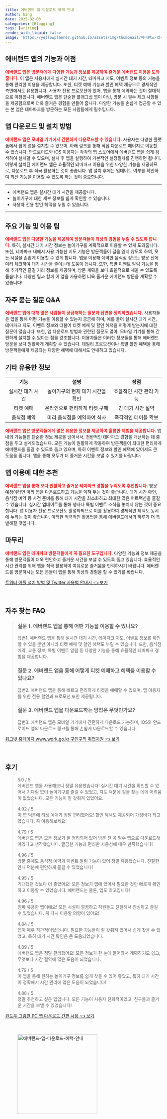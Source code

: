 ```yaml
---
title: 에버랜드 앱 다운로드 혜택 안내
author: bing
date: 2025-02-03
categories: [Blogging]
tags: [writing]
render_with_liquid: false
image: 'https://yellowplanner.github.io/assets/img/thumbnail/에버랜드-앱-다운로드-혜택-안내.webp'
---
```



<h2 id='에버랜드_앱의_기능과_이점'>에버랜드 앱의 기능과 이점</h2>

<p><b><span style="color: #ee2323;">에버랜드 앱은 방문객에게 다양한 기능과 정보를 제공하여 즐거운 에버랜드 이용을 도와줍니다.</span></b> 이 앱은 사용자에게 실시간 대기 시간, 테마파크 지도, 이벤트 정보 등의 기능을 통해 편리한 이용을 제공합니다. 또한, 티켓 예매 기능과 할인 혜택 제공으로 경제적인 측면에서도 유용합니다. 사용자 전용 프로모션이 있어, 앱을 통해 예약하는 것이 절대적으로 이점입니다. 에버랜드 앱은 단순한 플래그십 앱이 아닌, 방문 시 필수 체크 사항들을 제공함으로써 더욱 즐거운 경험을 만들어 줍니다. 다양한 기능을 손쉽게 접근할 수 있는 본 앱은 테마파크를 방문하는 모든 사람들에게 필수입니다.</p>

<h2 id='앱_다운로드_및_설치_방법'>앱 다운로드 및 설치 방법</h2>

<p><b><span style="color: #ee2323;">에버랜드 앱은 모바일 기기에서 간편하게 다운로드할 수 있습니다.</span></b> 사용자는 다양한 플랫폼에서 쉽게 앱을 설치할 수 있으며, 아래 링크를 통해 직접 다운로드 페이지로 이동할 수 있습니다. 안드로이드와 iOS 이용자는 각각의 앱 스토어에서 에버랜드 앱을 쉽게 검색하여 설치할 수 있으며, 설치 후 앱을 실행하여 기본적인 설정절차를 진행하면 됩니다. 이렇게 설치된 에버랜드 앱은 효율적인 테마파크 이용을 위한 다양한 기능을 제공하므로, 다운로드 후 적극 활용하는 것이 좋습니다. 앱 설치 후에는 업데이트 여부를 확인하여 최신 기능을 이용할 수 있도록 하는 것이 중요합니다.</p>

<hr />

<ul>
    <li>에버랜드 앱은 실시간 대기 시간을 제공합니다.</li>
    <li>놀이기구에 대한 세부 정보를 쉽게 확인할 수 있습니다.</li>
    <li>사용자 전용 할인 혜택을 누릴 수 있습니다.</li>
</ul>

<hr />

<h2 id='주요_기능_및_이용_팁'>주요 기능 및 이용 팁</h2>

<p><b><span style="color: #ee2323;">에버랜드 앱은 다양한 기능을 제공하여 방문객들이 최상의 경험을 누릴 수 있도록 합니다.</span></b> 특히, 실시간 대기 시간 정보는 놀이기구를 계획적으로 이용할 수 있게 도와줍니다. 또한, 테마파크 내에서 사용 가능한 지도 기능은 방문객들이 길을 잃지 않도록 하여, 모든 시설을 손쉽게 이용할 수 있게 합니다. 앱을 이용해 예약한 음식점 정보는 방문 전에 미리 체크하여 대기 시간을 줄이는데 도움이 됩니다. 또한, 특별 이벤트 알림 기능을 통해 추가적인 즐길 거리 정보를 제공하며, 방문 계획을 보다 효율적으로 세울 수 있도록 돕습니다. 다양한 팁과 함께 이 앱을 사용하면 더욱 즐거운 에버랜드 방문을 계획할 수 있습니다!</p>

<h2 id='자주_묻는_질문_Q&A'>자주 묻는 질문 Q&A</h2>

<p><b><span style="color: #ee2323;">에버랜드 앱에 대해 많은 사람들이 궁금해하는 질문과 답변을 정리하였습니다.</span></b> 사용자들은 앱을 통해 어떤 기능을 이용할 수 있는지 궁금해 하며, 예를 들어 실시간 대기 시간, 테마파크 지도, 이벤트 정보와 더불어 티켓 예매 및 할인 혜택을 어떻게 받는지에 대한 질문이 많습니다. 또한, 앱 다운로드 방법과 관련된 질문도 많아, 모바일 기기를 통해 간편하게 설치할 수 있다는 점을 강조합니다. 이용자들은 이러한 정보들을 통해 에버랜드 방문을 보다 원활하게 계획할 수 있습니다. 데일리 프로모션이나 특별 할인 혜택을 통해 방문객들에게 제공되는 다양한 혜택에 대해서도 안내하고 있습니다.</p>

<h2 id='기타_유용한_정보'>기타 유용한 정보</h2>

<table>
    <tr>
        <td style="text-align: center; height: 17px;"><b>기능</b></td>
        <td style="text-align: center; height: 17px;"><b>설명</b></td>
        <td style="text-align: center; height: 17px;"><b>장점</b></td>
    </tr>
    <tr>
        <td style="text-align: center; height: 17px;">실시간 대기 시간</td>
        <td style="text-align: center; height: 17px;">놀이기구의 현재 대기 시간을 확인</td>
        <td style="text-align: center; height: 17px;">효율적인 시간 관리 가능</td>
    </tr>
    <tr>
        <td style="text-align: center; height: 17px;">티켓 예매</td>
        <td style="text-align: center; height: 17px;">온라인으로 편리하게 티켓 구매</td>
        <td style="text-align: center; height: 17px;">긴 대기 시간 절약</td>
    </tr>
    <tr>
        <td style="text-align: center; height: 17px;">음식점 예약</td>
        <td style="text-align: center; height: 17px;">미리 음식점을 예약하여 식사</td>
        <td style="text-align: center; height: 17px;">즉각적인 테이블 확보</td>
    </tr>
</table>

<p><b><span style="color: #ee2323;">에버랜드 앱은 방문객들에게 많은 유용한 정보를 제공하여 훌륭한 체험을 제공합니다.</span></b> 앱 내의 기능들은 단순한 정보 제공을 넘어서서, 전반적인 테마파크 경험을 개선하는 데 중점을 두고 설계되었습니다. 모든 기능이 원활하게 작동하여 방문객들이 최대한 편리하게 에버랜드를 즐길 수 있도록 돕고 있으며, 특히 이벤트 정보와 할인 혜택에 있어서도 큰 도움을 줍니다. 앱을 통해 모두가 더 즐거운 시간을 보낼 수 있기를 바랍니다.</p>

<h2 id='앱_이용에_대한_추천'>앱 이용에 대한 추천</h2>

<p><b><span style="color: #ee2323;">에버랜드 앱을 통해 보다 원활하고 즐거운 테마파크 경험을 누리도록 추천합니다.</span></b> 방문 예정이라면 미리 앱을 다운로드하고 기능을 익혀 두는 것이 좋습니다. 대기 시간 확인, 음식점 예약 등 사전 준비를 통해 대기 시간을 최소화하고 최대한 많은 어트랙션을 즐길 수 있습니다. 실시간 업데이트를 통해 행사나 특별 이벤트 소식을 놓치지 않는 것이 중요합니다. 앱 이용자 전용 프로모션도 활성화되므로 이를 활용하여 경제적인 혜택도 동시에 누리는 것이 좋습니다. 이러한 적극적인 활용법을 통해 에버랜드에서의 하루가 더 특별해질 것입니다.</p>

<h2 id='마무리'>마무리</h2>

<p><b><span style="color: #ee2323;">에버랜드 앱은 테마파크 방문객들에게 꼭 필요한 도구입니다.</span></b> 다양한 기능과 정보 제공을 통해 방문객들이 더욱 편안하고 즐거운 시간을 보낼 수 있도록 돕고 있습니다. 효율적인 시간 관리를 위해 앱을 적극 활용하여 여유로운 즐거움을 만끽하시기 바랍니다. 에버랜드를 방문하시는 모든 분들이 앱을 통해 최상의 경험을 할 수 있기를 바랍니다.</p>


<p><a class="click-button" title="트위터 어플 설치 방법 및 Twitter 사용법 안내서" href="https://yellowplanner.github.io/posts/%ED%8A%B8%EC%9C%84%ED%84%B0-%EC%96%B4%ED%94%8C-%EC%84%A4%EC%B9%98-%EB%B0%A9%EB%B2%95-%EB%B0%8F-Twitter-%EC%82%AC%EC%9A%A9%EB%B2%95-%EC%95%88%EB%82%B4%EC%84%9C/" rel="dofollow">트위터 어플 설치 방법 및 Twitter 사용법 안내서 👈 보기</a></p><br>
<h2 id='자주_찾는_FAQ'>자주 찾는 FAQ</h2>
<div itemscope="" itemtype="https://schema.org/FAQPage"> 
<blockquote> 
<div itemscope="" itemprop="mainEntity" itemtype="https://schema.org/Question"> 
<h3 itemprop="name">질문 1. 에버랜드 앱을 통해 어떤 기능을 이용할 수 있나요?</h3> 
<div itemscope="" itemprop="acceptedAnswer" itemtype="https://schema.org/Answer"> 
<span itemprop="text"> 
<p>답변1. 에버랜드 앱을 통해 실시간 대기 시간, 테마파크 지도, 이벤트 정보를 확인할 수 있을 뿐만 아니라 티켓 예매 및 할인 혜택도 누릴 수 있습니다. 또한, 음식점 예약, 교통 정보, 특별 이벤트 알림 등 다양한 기능을 통해 효율적인 테마파크 경험을 제공합니다.</p> 
</span> 
</div> 
</div> 

<div itemscope="" itemprop="mainEntity" itemtype="https://schema.org/Question"> 
<h3 itemprop="name">질문 2. 에버랜드 앱을 통해 어떻게 티켓 예매하고 혜택을 이용할 수 있나요?</h3> 
<div itemscope="" itemprop="acceptedAnswer" itemtype="https://schema.org/Answer"> 
<span itemprop="text"> 
<p>답변2. 에버랜드 앱을 통해 빠르고 편리하게 티켓을 예매할 수 있으며, 앱 이용자를 위한 전용 할인과 프로모션 또한 제공됩니다.</p> 
</span> 
</div> 
</div> 

<div itemscope="" itemprop="mainEntity" itemtype="https://schema.org/Question"> 
<h3 itemprop="name">질문 3. 에버랜드 앱을 다운로드하는 방법은 무엇인가요?</h3> 
<div itemscope="" itemprop="acceptedAnswer" itemtype="https://schema.org/Answer"> 
<span itemprop="text"> 
<p>답변3. 에버랜드 앱은 모바일 기기에서 간편하게 다운로드 가능하며, IOS와 안드로이드 앱의 다운로드 링크를 통해 손쉽게 다운로드할 수 있습니다.</p> 
</span> 
</div> 
</div> 
</blockquote> 
</div>
<p><a class="click-button" title="워크넷 홈페이지 www.work.go.kr 구인구직 취업지원" href="https://yellowplanner.github.io/posts/%EC%9B%8C%ED%81%AC%EB%84%B7-%ED%99%88%ED%8E%98%EC%9D%B4%EC%A7%80-www.work.go.kr-%EA%B5%AC%EC%9D%B8%EA%B5%AC%EC%A7%81-%EC%B7%A8%EC%97%85%EC%A7%80%EC%9B%90/" rel="dofollow">워크넷 홈페이지 www.work.go.kr 구인구직 취업지원 👈 보기</a></p><br>
<h2 id='후기'>후기</h2>
<div itemscope itemtype="https://schema.org/Product">
  <blockquote>
  <div itemprop="review" itemscope itemtype="https://schema.org/Review">
      <div itemprop="reviewRating" itemscope itemtype="https://schema.org/Rating"> <span itemprop="ratingValue">5.0</span> / <span itemprop="bestRating">5</span> </div>
      <span itemprop="reviewBody">에버랜드 앱을 사용해보니 정말 유용했습니다! 실시간 대기 시간을 확인할 수 있어서 기다림 없이 놀이기구를 즐길 수 있었고, 지도 덕분에 길을 찾는 데에 어려움이 없었습니다. 모든 기능이 잘 갖춰져 있었어요.</span>
  </div>
  <br>
  <div itemprop="review" itemscope itemtype="https://schema.org/Review">
      <div itemprop="reviewRating" itemscope itemtype="https://schema.org/Rating"> <span itemprop="ratingValue">4.92</span> / <span itemprop="bestRating">5</span> </div>
      <span itemprop="reviewBody">이 앱 덕분에 티켓 예매가 정말 편리했어요! 할인 혜택도 제공되어 가성비가 최고였습니다. 꼭 이용해보세요!</span>
  </div>
  <br>
  <div itemprop="review" itemscope itemtype="https://schema.org/Review">
      <div itemprop="reviewRating" itemscope itemtype="https://schema.org/Rating"> <span itemprop="ratingValue">4.79</span> / <span itemprop="bestRating">5</span> </div>
      <span itemprop="reviewBody">에버랜드 앱은 모든 정보가 잘 정리되어 있어 방문 전 꼭 필수 앱으로 다운로드해야겠다고 생각했습니다. 깔끔한 기능과 편리한 사용성에 매우 만족했습니다!</span>
  </div>
  <br>
  <div itemprop="review" itemscope itemtype="https://schema.org/Review">
      <div itemprop="reviewRating" itemscope itemtype="https://schema.org/Rating"> <span itemprop="ratingValue">4.96</span> / <span itemprop="bestRating">5</span> </div>
      <span itemprop="reviewBody">방문 중에도 음식점 예약과 이벤트 알림 기능이 있어 정말 유용했습니다. 친절한 안내 덕분에 편안하게 즐길 수 있었습니다!</span>
  </div>
  <br>
  <div itemprop="review" itemscope itemtype="https://schema.org/Review">
      <div itemprop="reviewRating" itemscope itemtype="https://schema.org/Rating"> <span itemprop="ratingValue">4.95</span> / <span itemprop="bestRating">5</span> </div>
      <span itemprop="reviewBody">기대했던 것보다 더 좋았어요! 모든 정보가 앱에 있어서 필요한 것만 빠르게 확인하고 이동할 수 있었습니다. 에버랜드는 물론, 앱도 최고입니다!</span>
  </div>
  <br>
  <div itemprop="review" itemscope itemtype="https://schema.org/Review">
      <div itemprop="reviewRating" itemscope itemtype="https://schema.org/Rating"> <span itemprop="ratingValue">4.96</span> / <span itemprop="bestRating">5</span> </div>
      <span itemprop="reviewBody">진짜 유용한 앱이에요! 모든 시설이 깔끔하고 직원들도 친절해서 안심하고 즐길 수 있었습니다. 꼭 다시 이용할 의향이 있어요!</span>
  </div>
  <br>
  <div itemprop="review" itemscope itemtype="https://schema.org/Review">
      <div itemprop="reviewRating" itemscope itemtype="https://schema.org/Rating"> <span itemprop="ratingValue">4.84</span> / <span itemprop="bestRating">5</span> </div>
      <span itemprop="reviewBody">앱이 매우 직관적이었습니다. 필요한 기능들이 잘 갖춰져 있어서 쉽게 찾을 수 있었고, 특히 대기 시간 확인은 큰 도움되었습니다.</span>
  </div>
  <br>
  <div itemprop="review" itemscope itemtype="https://schema.org/Review">
      <div itemprop="reviewRating" itemscope itemtype="https://schema.org/Rating"> <span itemprop="ratingValue">4.89</span> / <span itemprop="bestRating">5</span> </div>
      <span itemprop="reviewBody">에버랜드 앱은 정말 편리했어요! 모든 정보가 한 눈에 들어와서 계획하기도 쉽고, 무엇보다 시간 절약에 많은 도움이 되었습니다.</span>
  </div>
  <br>
  <div itemprop="review" itemscope itemtype="https://schema.org/Review">
      <div itemprop="reviewRating" itemscope itemtype="https://schema.org/Rating"> <span itemprop="ratingValue">4.79</span> / <span itemprop="bestRating">5</span> </div>
      <span itemprop="reviewBody">이 앱을 통해 원하는 놀이기구 정보를 쉽게 찾을 수 있어 좋았고, 특히 대기 시간이 정확해서 시간 관리에 많은 도움이 되었습니다!</span>
  </div>
  <br>
  <div itemprop="review" itemscope itemtype="https://schema.org/Review">
      <div itemprop="reviewRating" itemscope itemtype="https://schema.org/Rating"> <span itemprop="ratingValue">4.88</span> / <span itemprop="bestRating">5</span> </div>
      <span itemprop="reviewBody">정말 추천하고 싶은 앱입니다. 모든 기능이 사용자 친화적이었고, 친구들과 즐거운 시간을 보낼 수 있었습니다!</span>
  </div>
  </blockquote>
</div>
<p><a class="click-button" title="윈도우 그림판 PC 앱 다운로드 간편 사용" href="https://yellowplanner.github.io/posts/%EC%9C%88%EB%8F%84%EC%9A%B0-%EA%B7%B8%EB%A6%BC%ED%8C%90-PC-%EC%95%B1-%EB%8B%A4%EC%9A%B4%EB%A1%9C%EB%93%9C-%EA%B0%84%ED%8E%B8-%EC%82%AC%EC%9A%A9/" rel="dofollow">윈도우 그림판 PC 앱 다운로드 간편 사용 👈 보기</a></p><br>
<figure class="image"><img src="https://yellowplanner.github.io/assets/img/thumbnail/에버랜드-앱-다운로드-혜택-안내.webp" alt="에버랜드-앱-다운로드-혜택-안내" width="256" height="256"></figure>